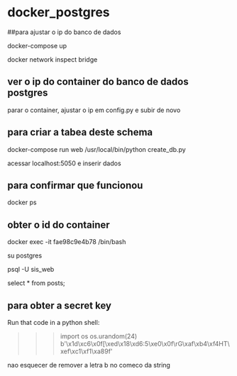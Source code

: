 # docker_postgres

##para ajustar o ip do banco de dados

 docker-compose up

 docker network inspect bridge

## ver o ip do container do banco de dados postgres
parar o container, ajustar o ip em config.py e subir de novo


## para criar a tabea deste schema
 docker-compose run web /usr/local/bin/python create_db.py


acessar localhost:5050 e inserir dados

## para confirmar que funcionou
docker ps

## obter o id do container
docker exec -it fae98c9e4b78 /bin/bash

su postgres

psql -U sis_web

select * from posts;

## para obter a secret key

Run that code in a python shell:

>>> import os
>>> os.urandom(24)
b'\x1d\xc6\x0f[\xed\x18\xd6:5\xe0\x0f\rG\xaf\xb4\xf4HT\xef\xc1\xf1\xa89f'

nao esquecer de remover a letra b no comeco da string

